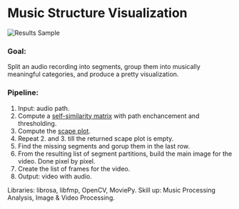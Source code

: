# Music Structure Visualization
![Results Sample]()


### Goal: 

Split an audio recording into segments, group them into musically meaningful categories, and produce a pretty visualization.

### Pipeline:

1. Input: audio path.
2. Compute a [self-similarity matrix](https://www.audiolabs-erlangen.de/resources/MIR/FMP/C4/C4S2_SSM.html) with path enchancement and thresholding.
3. Compute the [scape plot](https://www.audiolabs-erlangen.de/resources/MIR/FMP/C4/C4S3_ScapePlot.html#Scape-Plot).
4. Repeat 2. and 3. till the returned scape plot is empty.
5. Find the missing segments and gorup them in the last row.
5. From the resulting list of segment partitions, build the main image for the video. Done pixel by pixel.
6. Create the list of frames for the video.
7. Output: video with audio.

Libraries: librosa, libfmp, OpenCV, MoviePy.
Skill up: Music Processing Analysis, Image & Video Processing.
